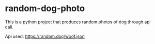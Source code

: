# random-dog-photo
This is a python project that produces random photos of dog through api call. 

Api used:
https://random.dog/woof.json
